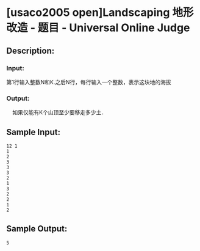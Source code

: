 # [usaco2005 open]Landscaping 地形改造 - 题目 - Universal Online Judge

## Description: 



### Input: 

第1行输入整数N和K.之后N行，每行输入一个整数，表示这块地的海拔

### Output: 

    如果仅能有K个山顶至少要移走多少土．


## Sample Input: 
```
12 1
1
2
3
3
3
2
1
3
2
2
1
2
```

## Sample Output: 
```
5

```
